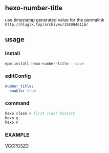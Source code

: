 ## hexo-number-title
use timestamp generated value for the permalink `http://hluglk.top/archives/1500846116/`

## usage

### install
```bash
npm install hexo-number-title --save
```
### editConfig
``` yml
number_title:
  enable: true
```
### command
```bash
hexo clean # first clear history
hexo g
hexo n
```
### EXAMPLE
[VCGPGSZO](http://hluglk.top)
